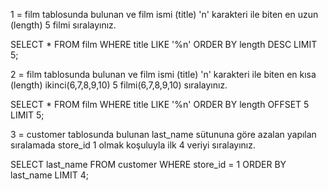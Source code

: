1 = film tablosunda bulunan ve film ismi (title) 'n' karakteri ile biten en uzun (length) 5 filmi sıralayınız.

SELECT * 
FROM film
WHERE title LIKE '%n'
ORDER BY length DESC
LIMIT 5;

2 = film tablosunda bulunan ve film ismi (title) 'n' karakteri ile biten en kısa (length) ikinci(6,7,8,9,10) 5 filmi(6,7,8,9,10) sıralayınız.

SELECT * 
FROM film
WHERE title LIKE '%n'
ORDER BY length
OFFSET 5
LIMIT 5;

3 = customer tablosunda bulunan last_name sütununa göre azalan yapılan sıralamada store_id 1 olmak koşuluyla ilk 4 veriyi sıralayınız.

SELECT last_name 
FROM customer
WHERE store_id = 1
ORDER BY last_name
LIMIT 4;